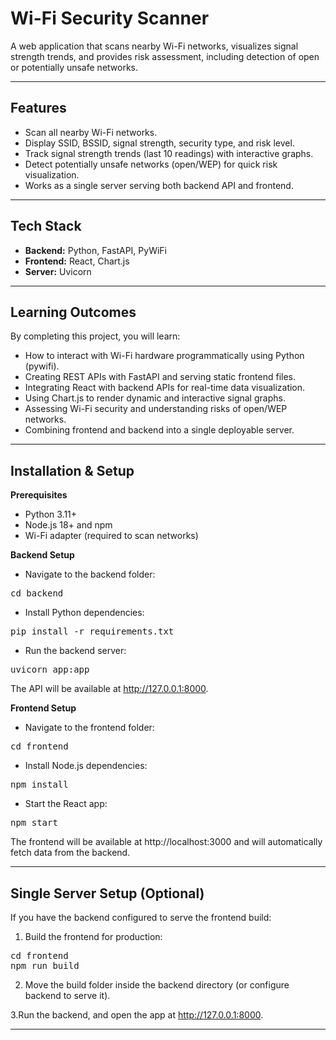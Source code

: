 # Wi-Fi Security Scanner

A web application that scans nearby Wi-Fi networks, visualizes signal strength trends, and provides risk assessment, including detection of open or potentially unsafe networks.

---

## Features

- Scan all nearby Wi-Fi networks.
- Display SSID, BSSID, signal strength, security type, and risk level.
- Track signal strength trends (last 10 readings) with interactive graphs.
- Detect potentially unsafe networks (open/WEP) for quick risk visualization.
- Works as a single server serving both backend API and frontend.

---

## Tech Stack

- **Backend:** Python, FastAPI, PyWiFi
- **Frontend:** React, Chart.js
- **Server:** Uvicorn

---
## Learning Outcomes

By completing this project, you will learn:

- How to interact with Wi-Fi hardware programmatically using Python (pywifi).
- Creating REST APIs with FastAPI and serving static frontend files.
- Integrating React with backend APIs for real-time data visualization.
- Using Chart.js to render dynamic and interactive signal graphs.
- Assessing Wi-Fi security and understanding risks of open/WEP networks.
- Combining frontend and backend into a single deployable server.

---
## Installation & Setup

**Prerequisites**

- Python 3.11+
- Node.js 18+ and npm
- Wi-Fi adapter (required to scan networks)

**Backend Setup**

- Navigate to the backend folder:

<pre>cd backend</pre>

- Install Python dependencies:

<pre>pip install -r requirements.txt</pre>

- Run the backend server:

<pre>uvicorn app:app</pre>


The API will be available at http://127.0.0.1:8000.

**Frontend Setup**

- Navigate to the frontend folder:

<pre>cd frontend</pre>

- Install Node.js dependencies:

<pre>npm install</pre>

- Start the React app:

<pre>npm start</pre>


The frontend will be available at http://localhost:3000 and will automatically fetch data from the backend.

---
## Single Server Setup (Optional)

If you have the backend configured to serve the frontend build:

1. Build the frontend for production:

<pre>cd frontend
npm run build</pre>


2. Move the build folder inside the backend directory (or configure backend to serve it).

3.Run the backend, and open the app at http://127.0.0.1:8000.

---
